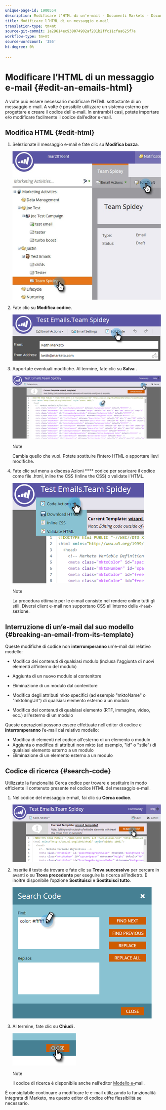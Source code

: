 ```yaml
---
unique-page-id: 1900554
description: Modificare l'HTML di un'e-mail - Documenti Marketo - Documentazione del prodotto
title: Modificare l’HTML di un messaggio e-mail
translation-type: tm+mt
source-git-commit: 1a29614ec938074902af201b2ffc11cfaa625f7a
workflow-type: tm+mt
source-wordcount: '356'
ht-degree: 0%

---
```



# Modificare l’HTML di un messaggio e-mail {#edit-an-emails-html}

A volte può essere necessario modificare l’HTML sottostante di un messaggio e-mail. A volte è possibile utilizzare un sistema esterno per progettare e creare il codice dell&#39;e-mail. In entrambi i casi, potete importare e/o modificare facilmente il codice dall’editor e-mail.

## Modifica HTML {#edit-html}

1. Selezionate il messaggio e-mail e fate clic su **Modifica bozza**.

   ![](assets/teamspidey.jpg)

1. Fate clic su **Modifica codice**.

   ![](assets/two-4.png)

1. Apportate eventuali modifiche. Al termine, fate clic su **Salva** .

   ![](assets/three-3.png)

   >[!NOTE]
   >
   >Cambia quello che vuoi. Potete sostituire l’intero HTML o apportare lievi modifiche.

1. Fate clic sul menu a discesa Azioni **** codice per scaricare il codice come file .html, inline the CSS (Inline the CSS) o validate l&#39;HTML.

   ![](assets/four-2.png)

   >[!NOTE]
   >
   >La procedura ottimale per le e-mail consiste nel rendere online tutti gli stili. Diversi client e-mail non supportano CSS all&#39;interno della `<head>` sezione.

## Interruzione di un’e-mail dal suo modello {#breaking-an-email-from-its-template}

Queste modifiche di codice non **interromperanno** un&#39;e-mail dal relativo modello:

* Modifica dei contenuti di qualsiasi modulo (inclusa l&#39;aggiunta di nuovi elementi all&#39;interno del modulo)
* Aggiunta di un nuovo modulo al contenitore
* Eliminazione di un modulo dal contenitore

* Modifica degli attributi mkto specifici (ad esempio &quot;mktoName&quot; o &quot;mktoImgUrl&quot;) di qualsiasi elemento esterno a un modulo
* Modifica dei contenuti di qualsiasi elemento (RTF, immagine, video, ecc.) all&#39;esterno di un modulo

Queste operazioni possono essere effettuate nell’editor di codice e **interromperanno** l’e-mail dal relativo modello:

* Modifica di elementi nel codice all&#39;esterno di un elemento o modulo
* Aggiunta o modifica di attributi non mkto (ad esempio, &quot;id&quot; o &quot;stile&quot;) di qualsiasi elemento esterno a un modulo
* Eliminazione di un elemento esterno a un modulo

## Codice di ricerca {#search-code}

Utilizzate la funzionalità Cerca codice per trovare e sostituire in modo efficiente il contenuto presente nel codice HTML del messaggio e-mail.

1. Nel codice del messaggio e-mail, fai clic su **Cerca codice**.

   ![](assets/five-2.png)

1. Inserite il testo da trovare e fate clic su **Trova successivo** per cercare in avanti o su **Trova precedente** per eseguire la ricerca all’indietro. È inoltre disponibile l’opzione **Sostituisci** e **Sostituisci tutto**.

   ![](assets/six-1.png)

1. Al termine, fate clic su **Chiudi** .

   ![](assets/seven.png)

   >[!NOTE]
   >
   >Il codice di ricerca è disponibile anche nell’editor [Modello e-](http://docs.marketo.com/display/DOCS/Create+a+New+Email+Template)mail.

È consigliabile continuare a modificare le e-mail utilizzando la funzionalità integrata di Marketo, ma questo editor di codice offre flessibilità se necessario.
